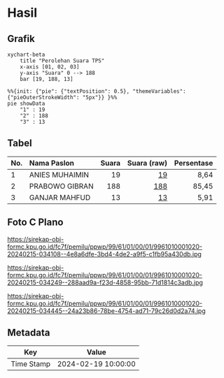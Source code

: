 # Hasil

## Grafik

```mermaid
xychart-beta
    title "Perolehan Suara TPS"
    x-axis [01, 02, 03]
    y-axis "Suara" 0 --> 188
    bar [19, 188, 13]
```

```mermaid
%%{init: {"pie": {"textPosition": 0.5}, "themeVariables": {"pieOuterStrokeWidth": "5px"}} }%%
pie showData
    "1" : 19
    "2" : 188
    "3" : 13
```

## Tabel

| No. | Nama Paslon    | Suara | Suara (raw) | Persentase |
|:--- |:-------------- | -----:| -----------:| ----------:|
| 1   | ANIES MUHAIMIN | 19    | [19][p-1]   | 8,64       |
| 2   | PRABOWO GIBRAN | 188   | [188][p-2]  | 85,45      |
| 3   | GANJAR MAHFUD  | 13    | [13][p-3]   | 5,91       |


[p-1]: https://github.com/gigit-pemilu/pemilu-2024-99-luar-negeri/blob/main/pilpres/hitung-suara/sub/99-luar-negeri/sub/61-kota-kinabalu-malaysia/sub/01-kota-kinabalu-malaysia/sub/0001-kota-kinabalu-malaysia/sub/020-ksk-009/sub/paslon-1.txt
[p-2]: https://github.com/gigit-pemilu/pemilu-2024-99-luar-negeri/blob/main/pilpres/hitung-suara/sub/99-luar-negeri/sub/61-kota-kinabalu-malaysia/sub/01-kota-kinabalu-malaysia/sub/0001-kota-kinabalu-malaysia/sub/020-ksk-009/sub/paslon-2.txt
[p-3]: https://github.com/gigit-pemilu/pemilu-2024-99-luar-negeri/blob/main/pilpres/hitung-suara/sub/99-luar-negeri/sub/61-kota-kinabalu-malaysia/sub/01-kota-kinabalu-malaysia/sub/0001-kota-kinabalu-malaysia/sub/020-ksk-009/sub/paslon-3.txt

## Foto C Plano

https://sirekap-obj-formc.kpu.go.id/fc7f/pemilu/ppwp/99/61/01/00/01/9961010001020-20240215-034108--4e8a6dfe-3bd4-4de2-a9f5-c1fb95a430db.jpg

https://sirekap-obj-formc.kpu.go.id/fc7f/pemilu/ppwp/99/61/01/00/01/9961010001020-20240215-034249--288aad9a-f23d-4858-95bb-71d1814c3adb.jpg

https://sirekap-obj-formc.kpu.go.id/fc7f/pemilu/ppwp/99/61/01/00/01/9961010001020-20240215-034445--24a23b86-78be-4754-ad71-79c26d0d2a74.jpg


## Metadata

| Key        | Value               |
| ---------- | ------------------- |
| Time Stamp | 2024-02-19 10:00:00 |



